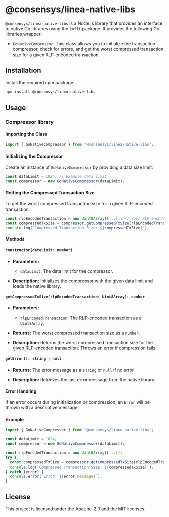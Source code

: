 # @consensys/linea-native-libs

`@consensys/linea-native-libs` is a Node.js library that provides an interface to native Go libraries using the `koffi` package.
It provides the following Go libraries wrapper:

- `GoNativeCompressor`: This class allows you to initialize the transaction compressor, check for errors, and get the worst compressed transaction size for a given RLP-encoded transaction.

## Installation

Install the required npm package:

```bash
npm install @consensys/linea-native-libs
```

## Usage

### Compressor library

#### Importing the Class

```javascript
import { GoNativeCompressor } from '@consensys/linea-native-libs';
```

#### Initializing the Compressor

Create an instance of `GoNativeCompressor` by providing a data size limit:

```javascript
const dataLimit = 1024; // Example data limit
const compressor = new GoNativeCompressor(dataLimit);
```

#### Getting the Compressed Transaction Size

To get the worst compressed transaction size for a given RLP-encoded transaction:

```javascript
const rlpEncodedTransaction = new Uint8Array([...]); // Your RLP-encoded transaction
const compressedTxSize = compressor.getCompressedTxSize(rlpEncodedTransaction);
console.log(`Compressed Transaction Size: ${compressedTxSize}`);
```

#### Methods

#### `constructor(dataLimit: number)`

- **Parameters:**
  - `dataLimit`: The data limit for the compressor.

- **Description:** Initializes the compressor with the given data limit and loads the native library.

#### `getCompressedTxSize(rlpEncodedTransaction: Uint8Array): number`

- **Parameters:**
  - `rlpEncodedTransaction`: The RLP-encoded transaction as a `Uint8Array`.

- **Returns:** The worst compressed transaction size as a `number`.

- **Description:** Returns the worst compressed transaction size for the given RLP-encoded transaction. Throws an error if compression fails.

#### `getError(): string | null`

- **Returns:** The error message as a `string` or `null` if no error.

- **Description:** Retrieves the last error message from the native library.

#### Error Handling

If an error occurs during initialization or compression, an `Error` will be thrown with a descriptive message.

#### Example

```javascript
import { GoNativeCompressor } from '@consensys/linea-native-libs';

const dataLimit = 1024;
const compressor = new GoNativeCompressor(dataLimit);

const rlpEncodedTransaction = new Uint8Array([...]);
try {
  const compressedTxSize = compressor.getCompressedTxSize(rlpEncodedTransaction);
  console.log(`Compressed Transaction Size: ${compressedTxSize}`);
} catch (error) {
  console.error(`Error: ${error.message}`);
}
```

## License

This project is licensed under the Apache-2.0 and the MIT licenses.
